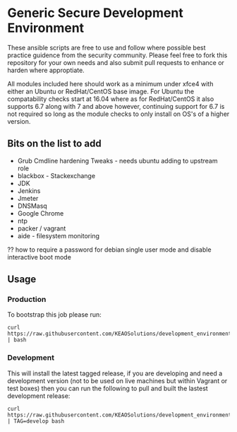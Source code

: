 # Generic Secure Development Environment

These ansible scripts are free to use and follow where possible best practice guidence from the security community. Please feel free to fork this repository for your own needs and also submit pull requests to enhance or harden where approptiate.

All modules included here should work as a minimum under xfce4 with either an Ubuntu or RedHat/CentOS base image. For Ubuntu the compatability checks start at 16.04 where as for RedHat/CentOS it also supports 6.7 along with 7 and above however, continuing support for 6.7 is not required so long as the module checks to only install on OS's of a higher version.


## Bits on the list to add

* Grub Cmdline hardening Tweaks - needs ubuntu adding to upstream role
* blackbox - Stackexchange
* JDK
* Jenkins
* Jmeter
* DNSMasq 
* Google Chrome
* ntp
* packer / vagrant
* aide - filesystem monitoring

?? how to require a password for debian single user mode and disable interactive boot mode


## Usage

### Production

To bootstrap this job please run:

```
curl https://raw.githubusercontent.com/KEAOSolutions/development_environment/master/install.sh | bash
```

### Development

This will install the latest tagged release, if you are developing and need a development version (not to be used on live machines but within Vagrant or test boxes) then you can run the following to pull and built the lastest development release:

```
curl https://raw.githubusercontent.com/KEAOSolutions/development_environment/develop/install.sh | TAG=develop bash
```
